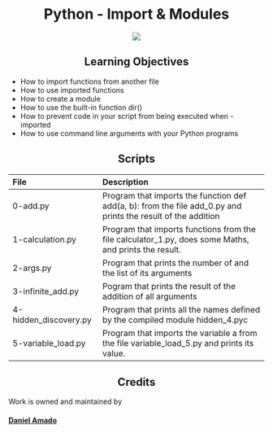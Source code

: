 <h1 align="center">Python - Import & Modules</h1>
<p align="center"><img src="https://images.vexels.com/media/users/3/189787/isolated/preview/dd781e59e46819ff646431f7e7cbc07c-juguete-lego-bonito-by-vexels.png"></p>

<h2 align="center">Learning Objectives</h2>

 - How to import functions from another file
 - How to use imported functions
 - How to create a module
 - How to use the built-in function dir()
 - How to prevent code in your script from being executed when  - imported
 - How to use command line arguments with your Python programs

<h2 align="center">Scripts</h2>

| File | Description |
|:-|:-|
| 0-add.py |  Program that imports the function def add(a, b): from the file add_0.py and prints the result of the addition |
|  1-calculation.py | Program that imports functions from the file calculator_1.py, does some Maths, and prints the result.|
| 2-args.py  | Program that prints the number of and the list of its arguments |
|  3-infinite_add.py | Pogram that prints the result of the addition of all arguments |
|  4-hidden_discovery.py | Program that prints all the names defined by the compiled module hidden_4.pyc |
|  5-variable_load.py | Program that imports the variable a from the file variable_load_5.py and prints its value.||




<h2 align="center">Credits</h2>
Work is owned and maintained by

#### [Daniel Amado](https://twitter.com/DanielFep_am)